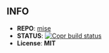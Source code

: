 ## INFO

- **REPO**: [mise](https://github.com/jdx/mise)
- **STATUS**: [![Copr build status](https://copr.fedorainfracloud.org/coprs/clarlok/tools/package/mise/status_image/last_build.png)](https://copr.fedorainfracloud.org/coprs/clarlok/tools/package/mise/)
- **License**: **MIT**